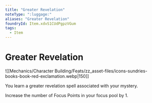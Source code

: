 ```yaml
---
title: "Greater Revelation"
noteType: ":luggage:"
aliases: "Greater Revelation"
foundryId: Item.xdvS1CUdPgpzVGum
tags:
  - Item
---
```


# Greater Revelation
![[Mechanics/Character Building/Feats/zz_asset-files/icons-sundries-books-book-red-exclamation.webp|150]]

You learn a greater revelation spell associated with your mystery.

Increase the number of Focus Points in your focus pool by 1.
